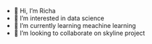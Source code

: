 - 👋 Hi, I’m Richa
- 👀 I’m interested in data science
- 🌱 I’m currently learning meachine learning
- 💞️ I’m looking to collaborate on skyline project

<!---
richatkr/richatkr is a ✨ special ✨ repository because its `README.md` (this file) appears on your GitHub profile.
You can click the Preview link to take a look at your changes.
--->
